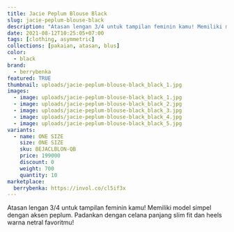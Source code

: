 ```yaml
---
title: Jacie Peplum Blouse Black
slug: jacie-peplum-blouse-black
description: "Atasan lengan 3/4 untuk tampilan feminin kamu! Memiliki model simpel dengan aksen peplum. Padankan dengan celana panjang slim fit dan heels warna netral favoritmu!"
date: 2021-08-12T10:25:05+07:00
tags: [clothing, asymmetric]
collections: [pakaian, atasan, blus]
color:
  - black
brand:
  - berrybenka
featured: TRUE
thumbnail: uploads/jacie-peplum-blouse-black_black_1.jpg
images:
  - image: uploads/jacie-peplum-blouse-black_black_1.jpg
  - image: uploads/jacie-peplum-blouse-black_black_2.jpg
  - image: uploads/jacie-peplum-blouse-black_black_3.jpg
  - image: uploads/jacie-peplum-blouse-black_black_4.jpg
  - image: uploads/jacie-peplum-blouse-black_black_5.jpg
variants:
  - name: ONE SIZE
    size: ONE SIZE
    sku: BEJACLBLON-QB
    price: 199000
    discount: 0
    weight: 700
    quantity: 10
marketplace:
  berrybenka: https://invol.co/cl5if3x
---
```


Atasan lengan 3/4 untuk tampilan feminin kamu! Memiliki model simpel dengan aksen peplum. Padankan dengan celana panjang slim fit dan heels warna netral favoritmu!
